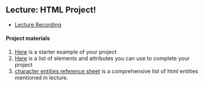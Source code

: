 ## Lecture: HTML Project!

- [Lecture Recording](https://vimeo.com/user98715206/review/341273013/7c13082bb9)

#### Project materials

1. [Here](https://gist.github.com/raym/c08ca1c7bf202af81c32813c500712c2) is a starter example of your project
2. [Here](https://gist.github.com/raym/399332606a2a2569506c49113508cf97) is a list of elements and attributes you can use to complete your project
3. [character entities reference sheet](https://dev.w3.org/html5/html-author/charref) is a comprehensive list of html entities mentioned in lecture.
